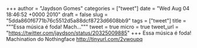 
+++
author = "Jaydson Gomes"
categories = ["tweet"]
date = "Wed Aug 04 18:46:52 +0000 2010"
draft = false
slug = "5dda860f6771b76c5512d5a88dcf8723d6608bb9"
tags = ["tweet"]
title = """Essa música é foda!  Mach..."""
tweet = true
micro = true
tweet_url = "https://twitter.com/jaydson/status/20325009885"
+++
Essa música é foda!  Machination do Nothingface http://tinyurl.com/2vwoupq
